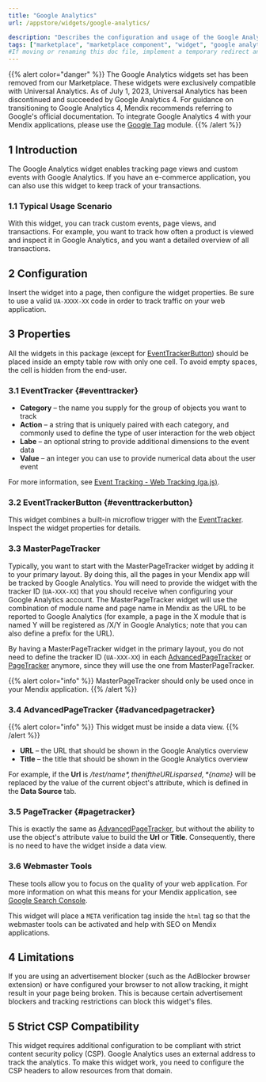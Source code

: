 ```yaml
---
title: "Google Analytics"
url: /appstore/widgets/google-analytics/

description: "Describes the configuration and usage of the Google Analytics widget, which is available in the Mendix Marketplace."
tags: ["marketplace", "marketplace component", "widget", "google analytics", "eventtracker", "webmaster", "platform support"]
#If moving or renaming this doc file, implement a temporary redirect and let the respective team know they should update the URL in the product. See Mapping to Products for more details.
---
```


{{% alert color="danger" %}}
The Google Analytics widgets set has been removed from our Marketplace. These widgets were exclusively compatible with Universal Analytics. As of July 1, 2023, Universal Analytics has been discontinued and succeeded by Google Analytics 4. For guidance on transitioning to Google Analytics 4, Mendix recommends referring to Google's official documentation. To integrate Google Analytics 4 with your Mendix applications, please use the [Google Tag](/appstore/modules/google-tag/) module.
{{% /alert %}}

## 1 Introduction

The Google Analytics widget enables tracking page views and custom events with Google Analytics. If you have an e-commerce application, you can also use this widget to keep track of your transactions.

### 1.1 Typical Usage Scenario

With this widget, you can track custom events, page views, and transactions. For example, you want to track how often a product is viewed and inspect it in Google Analytics, and you want a detailed overview of all transactions.

## 2 Configuration

Insert the widget into a page, then configure the widget properties. Be sure to use a valid `UA-XXXX-XX` code in order to track traffic on your web application.

## 3 Properties

All the widgets in this package (except for [EventTrackerButton](#eventtrackerbutton)) should be placed inside an empty table row with only one cell. To avoid empty spaces, the cell is hidden from the end-user.

### 3.1 EventTracker {#eventtracker}

* **Category** – the name you supply for the group of objects you want to track
* **Action** – a string that is uniquely paired with each category, and commonly used to define the type of user interaction for the web object
* **Labe** – an optional string to provide additional dimensions to the event data
* **Value** – an integer you can use to provide numerical data about the user event

For more information, see [Event Tracking - Web Tracking (ga.js)](https://code.google.com/apis/analytics/docs/tracking/eventTrackerGuide.html).

### 3.2 EventTrackerButton {#eventtrackerbutton}

This widget combines a built-in microflow trigger with the [EventTracker](#eventtracker). Inspect the widget properties for details.

### 3.3 MasterPageTracker

Typically, you want to start with the MasterPageTracker widget by adding it to your primary layout. By doing this, all the pages in your Mendix app will be tracked by Google Analytics. You will need to provide the widget with the tracker ID (`UA-XXX-XX`) that you should receive when configuring your Google Analytics account. The MasterPageTracker widget will use the combination of module name and page name in Mendix as the URL to be reported to Google Analytics (for example, a page in the X module that is named Y will be registered as /X/Y in Google Analytics; note that you can also define a prefix for the URL).

By having a MasterPageTracker widget in the primary layout, you do not need to define the tracker ID (`UA-XXX-XX`) in each [AdvancedPageTracker](#advancedpagetracker) or [PageTracker](#pagetracker) anymore, since they will use the one from MasterPageTracker.

{{% alert color="info" %}}
MasterPageTracker should only be used once in your Mendix application.
{{% /alert %}}

### 3.4 AdvancedPageTracker {#advancedpagetracker}

{{% alert color="info" %}}
This widget must be inside a data view.
{{% /alert %}}

* **URL** – the URL that should be shown in the Google Analytics overview
* **Title** – the title that should be shown in the Google Analytics overview

For example, if the **Url** is */test/${name}*, then if the URL is parsed, *${name}* will be replaced by the value of the current object's attribute, which is defined in the **Data Source** tab. 

### 3.5 PageTracker {#pagetracker}

This is exactly the same as [AdvancedPageTracker](#advancedpagetracker), but without the ability to use the object's attribute value to build the **Url** or **Title**. Consequently, there is no need to have the widget inside a data view.

### 3.6 Webmaster Tools

These tools allow you to focus on the quality of your web application. For more information on what this means for your Mendix application, see [Google Search Console](https://search.google.com/search-console/about).

This widget will place a `META` verification tag inside the `html` tag so that the webmaster tools can be activated and help with SEO on Mendix applications.

## 4 Limitations

If you are using an advertisement blocker (such as the AdBlocker browser extension) or have configured your browser to not allow tracking, it might result in your page being broken. This is because certain advertisement blockers and tracking restrictions can block this widget's files. 

## 5 Strict CSP Compatibility

This widget requires additional configuration to be compliant with strict content security policy (CSP). Google Analytics uses an external address to track the analytics. To make this widget work, you need to configure the CSP headers to allow resources from that domain.
